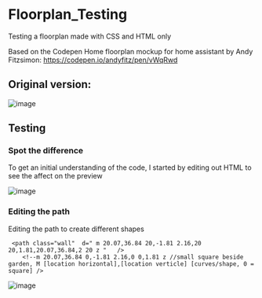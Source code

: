 # Floorplan_Testing
Testing a floorplan made with CSS and HTML only

Based on the Codepen Home floorplan mockup for home assistant by Andy Fitzsimon: https://codepen.io/andyfitz/pen/vWqRwd

## Original version: ##  

![image](https://github.com/user-attachments/assets/da375c09-e9d1-4ba1-8537-ebd454d06be1)

## Testing ##

### Spot the difference ###

To get an initial understanding of the code, I started by editing out HTML to see the affect on the preview  

![image](https://github.com/user-attachments/assets/03103fb9-b41c-4280-99d9-f92ba9e8a64b)


### Editing the path ###

Editing the path to create different shapes  
```
 <path class="wall"  d=" m 20.07,36.84 20,-1.81 2.16,20 20,1.81,20.07,36.84,2 20 z "   /> 
    <!--m 20.07,36.84 0,-1.81 2.16,0 0,1.81 z //small square beside garden, M [location horizontal],[location verticle] [curves/shape, 0 = square] /> 
```

![image](https://github.com/user-attachments/assets/e505b026-9dea-425d-b3c7-9e7d229e100a)
